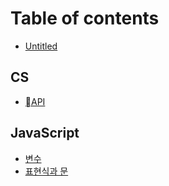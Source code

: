 # Table of contents

* [Untitled](README.md)

## CS

* [API](cs/api.md)

## JavaScript

* [변수](javascript/변수.md)
* [표현식과 문](<javascript/표현식과 문.md>)
